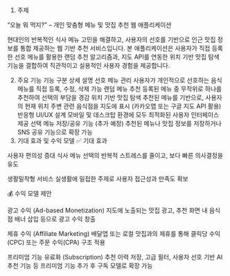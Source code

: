 1. 주제

“오늘 뭐 먹지?” – 개인 맞춤형 메뉴 및 맛집 추천 웹 애플리케이션

현대인의 반복적인 식사 메뉴 고민을 해결하고, 사용자의 선호를 기반으로 인근 맛집 정보를 통합 제공하는 웹 기반 추천 서비스입니다.
본 애플리케이션은 사용자가 직접 등록한 선호 메뉴를 활용한 랜덤 추천 알고리즘과, 지도 API를 연동한 위치 기반 맛집 탐색 기능을 결합하여 직관적이고 실용적인 사용자 경험을 제공합니다.

2. 주요 기능
기능 구분   상세 설명
선호 메뉴 관리   사용자가 개인적으로 선호하는 음식 메뉴를 직접 등록, 수정, 삭제 가능
랜덤 메뉴 추천   등록된 메뉴 중 무작위로 하나를 추천하여 선택의 부담을 경감
위치 기반 맛집 탐색   추천된 메뉴를 기반으로, 사용자의 현재 위치 주변 관련 음식점을 지도에 표시 (카카오맵 또는 구글 지도 API 활용)
반응형 UI/UX 설계   모바일 및 데스크탑 환경에 모두 최적화된 사용자 인터페이스 제공
선택 메뉴 저장/공유 기능 (추가 예정)   추천된 메뉴나 맛집 정보를 저장하거나 SNS 공유 기능으로 확장 가능
3. 기대 효과 및 수익 모델
✅ 기대 효과

사용자 편의성 증대
식사 메뉴 선택의 반복적 스트레스를 줄이고, 보다 빠른 의사결정을 유도

생활밀착형 서비스
실생활에 밀접한 주제로 사용자 접근성과 만족도 확보

💰 수익 모델 제안

광고 수익 (Ad-based Monetization)
지도에 노출되는 맛집 광고, 추천 화면 내 음식점 배너 삽입 등으로 광고 수익 창출

제휴 수익 (Affiliate Marketing)
배달앱 또는 로컬 맛집과의 제휴를 통해 클릭당 수익(CPC) 또는 주문 수익(CPA) 구조 적용

프리미엄 기능 유료화 (Subscription)
추천 이력 저장, 고급 필터, 사용자 선호 기반 AI 추천 기능 등 프리미엄 기능 추가 후 구독 모델로 확장 가능